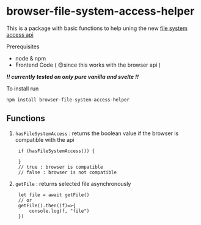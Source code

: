 # browser-file-system-access-helper

This is a package with basic functions to help uning the new [file system access api](https://developer.mozilla.org/en-US/docs/Web/API/File_System_Access_API)

Prerequisites

- node & npm
- Frontend Code ( 😊since this works with the browser api )

***!! currently tested on only pure vanilla and svelte !!***

To install run

    npm install browser-file-system-access-helper

## Functions

1. `hasFileSystemAccess` : returns the boolean value if the browser is compatible with the api

        if (hasFileSystemAccess()) {
                
        }
        // true : browser is compatible
        // false : browser is not compatible

2. `getFile` : returns selected file asynchronously

        let file = await getFile()
        // or
        getFile().then((f)=>{
            console.log(f, "file")
        })